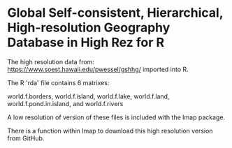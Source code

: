 # Global Self-consistent, Hierarchical, High-resolution Geography Database in High Rez for R

The high resolution data from:  https://www.soest.hawaii.edu/pwessel/gshhg/  imported into R.

The R 'rda' file contains 6 matrixes:

world.f.borders, 
world.f.island, 
world.f.lake, 
world.f.land,
world.f.pond.in.island, and 
world.f.rivers

A low resolution of version of these files is included with the Imap package.

There is a function within Imap to download this high resolution version from GitHub.
